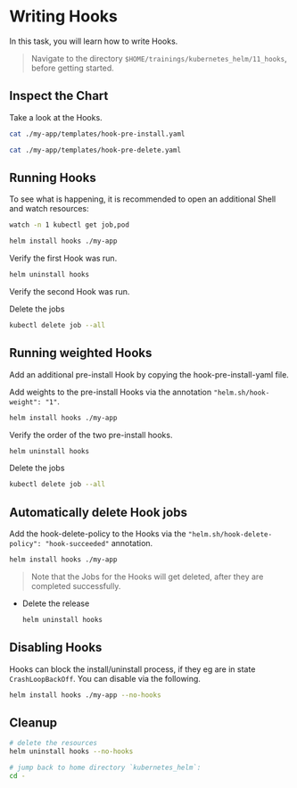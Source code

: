 # Writing Hooks

In this task, you will learn how to write Hooks.

> Navigate to the directory `$HOME/trainings/kubernetes_helm/11_hooks`, before getting started.

## Inspect the Chart

Take a look at the Hooks.

```bash
cat ./my-app/templates/hook-pre-install.yaml

cat ./my-app/templates/hook-pre-delete.yaml
```

## Running Hooks

To see what is happening, it is recommended to open an additional Shell and watch resources:

```bash
watch -n 1 kubectl get job,pod
```

```bash
helm install hooks ./my-app
```

Verify the first Hook was run.

```bash
helm uninstall hooks
```

Verify the second Hook was run.

Delete the jobs

```bash
kubectl delete job --all
```

## Running weighted Hooks

Add an additional pre-install Hook by copying the hook-pre-install-yaml file.

Add weights to the pre-install Hooks via the annotation `"helm.sh/hook-weight": "1"`.

```bash
helm install hooks ./my-app
```

Verify the order of the two pre-install hooks.

```bash
helm uninstall hooks
```

Delete the jobs

```bash
kubectl delete job --all
```

## Automatically delete Hook jobs

Add the hook-delete-policy to the Hooks via the `"helm.sh/hook-delete-policy": "hook-succeeded"` annotation.

```bash
helm install hooks ./my-app
```

> Note that the Jobs for the Hooks will get deleted, after they are completed successfully.

- Delete the release

  ```bash
  helm uninstall hooks
  ```

## Disabling Hooks

Hooks can block the install/uninstall process, if they eg are in state `CrashLoopBackOff`. You can disable via the following.

```bash
helm install hooks ./my-app --no-hooks
```

## Cleanup

```bash
# delete the resources
helm uninstall hooks --no-hooks

# jump back to home directory `kubernetes_helm`:
cd -
```
